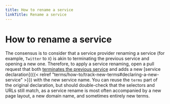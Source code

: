 ```yaml
---
title: How to rename a service
linkTitle: Rename a service
---
```


# How to rename a service

The consensus is to consider that a service provider renaming a service (for example, `Twitter` to `X`) is akin to terminating the previous service and opening a new one. Therefore, to apply a service renaming, open a pull request that both [terminates the previous service](#how-to-terminate-a-service) and adds a new [service declaration]({{< relref "terms/how-to/track-new-terms#declaring-a-new-service" >}}) with the new service name. You can reuse the `terms` part of the original declaration, but should double-check that the selectors and URLs still match, as a service rename is most often accompanied by a new page layout, a new domain name, and sometimes entirely new terms.
